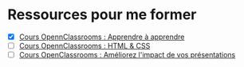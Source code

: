 # Ressources pour me former

- [X] [Cours OpennClassrooms : Apprendre à apprendre](https://openclassrooms.com/fr/courses/4312781-apprenez-a-apprendre)
- [ ] [Cours OpennClassrooms : HTML & CSS](https://openclassrooms.com/fr/courses/1603881-apprenez-a-creer-votre-site-web-avec-html5-et-css3)
- [ ] [Cours OpenClassrooms : Améliorez l'impact de vos présentations](https://openclassrooms.com/fr/courses/3013891-ameliorez-limpact-de-vos-presentations)
